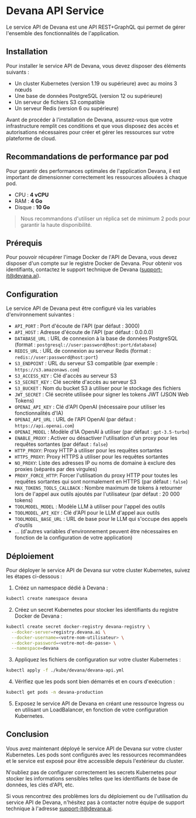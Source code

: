 # Devana API Service

Le service API de Devana est une API REST+GraphQL qui permet de gérer l'ensemble des fonctionnalités de l'application.

## Installation

Pour installer le service API de Devana, vous devez disposer des éléments suivants :

- Un cluster Kubernetes (version 1.19 ou supérieure) avec au moins 3 nœuds
- Une base de données PostgreSQL (version 12 ou supérieure)
- Un serveur de fichiers S3 compatible
- Un serveur Redis (version 6 ou supérieure)

Avant de procéder à l'installation de Devana, assurez-vous que votre infrastructure remplit ces conditions et que vous disposez des accès et autorisations nécessaires pour créer et gérer les ressources sur votre plateforme de cloud.

## Recommandations de performance par pod

Pour garantir des performances optimales de l'application Devana, il est important de dimensionner correctement les ressources allouées à chaque pod.

- CPU : **4 vCPU**
- RAM : **4 Go**
- Disque : **10 Go**

> Nous recommandons d'utiliser un réplica set de minimum 2 pods pour garantir la haute disponibilité.

## Prérequis

Pour pouvoir récupérer l'image Docker de l'API de Devana, vous devez disposer d'un compte sur le registre Docker de Devana. Pour obtenir vos identifiants, contactez le support technique de Devana (support-it@devana.ai).

## Configuration

Le service API de Devana peut être configuré via les variables d'environnement suivantes :

- `API_PORT` : Port d'écoute de l'API (par défaut : 3000)
- `API_HOST` : Adresse d'écoute de l'API (par défaut : 0.0.0.0)
- `DATABASE_URL` : URL de connexion à la base de données PostgreSQL (format : `postgresql://user:password@host:port/database`)
- `REDIS_URL` : URL de connexion au serveur Redis (format : `redis://user:password@host:port`)
- `S3_ENDPOINT` : URL du serveur S3 compatible (par exemple : `https://s3.amazonaws.com`)
- `S3_ACCESS_KEY` : Clé d'accès au serveur S3
- `S3_SECRET_KEY` : Clé secrète d'accès au serveur S3
- `S3_BUCKET` : Nom du bucket S3 à utiliser pour le stockage des fichiers
- `JWT_SECRET` : Clé secrète utilisée pour signer les tokens JWT (JSON Web Tokens)
- `OPENAI_API_KEY` : Clé d'API OpenAI (nécessaire pour utiliser les fonctionnalités d'IA)
- `OPENAI_API_URL` : URL de l'API OpenAI (par défaut : `https://api.openai.com`)
- `OPENAI_MODEL` : Modèle d'IA OpenAI à utiliser (par défaut : `gpt-3.5-turbo`)
- `ENABLE_PROXY` : Activer ou désactiver l'utilisation d'un proxy pour les requêtes sortantes (par défaut : `false`)
- `HTTP_PROXY`: Proxy HTTP à utiliser pour les requêtes sortantes
- `HTTPS_PROXY`: Proxy HTTPS à utiliser pour les requêtes sortantes
- `NO_PROXY`: Liste des adresses IP ou noms de domaine à exclure des proxies (séparés par des virgules)
- `PROXY_FORCE_HTTP`: Forcer l'utilisation du proxy HTTP pour toutes les requêtes sortantes qui sont normalement en HTTPS (par défaut : `false`)
- `MAX_TOKENS_TOOLS_CALLBACK` : Nombre maximum de tokens à retourner lors de l'appel aux outils ajoutés par l'utilisateur (par défaut : 20 000 tokens)
- `TOOLMODEL_MODEL` : Modèle LLM à utiliser pour l'appel des outils
- `TOOLMODEL_API_KEY` : Clé d'API pour le LLM d'appel aux outils
- `TOOLMODEL_BASE_URL` : URL de base pour le LLM qui s'occupe des appels d'outils
- ... (d'autres variables d'environnement peuvent être nécessaires en fonction de la configuration de votre application)

## Déploiement

Pour déployer le service API de Devana sur votre cluster Kubernetes, suivez les étapes ci-dessous :

1. Créez un namespace dédié à Devana :

```bash
kubectl create namespace devana
```

2. Créez un secret Kubernetes pour stocker les identifiants du registre Docker de Devana :

```bash
kubectl create secret docker-registry devana-registry \
  --docker-server=registry.devana.ai \
  --docker-username=<votre-nom-utilisateur> \
  --docker-password=<votre-mot-de-passe> \
  --namespace=devana
```

3. Appliquez les fichiers de configuration sur votre cluster Kubernetes :

```bash
kubectl apply -f ./kube/devana/devana-api.yml
```

4. Vérifiez que les pods sont bien démarrés et en cours d'exécution :

```bash
kubectl get pods -n devana-production
```

5. Exposez le service API de Devana en créant une ressource Ingress ou en utilisant un LoadBalancer, en fonction de votre configuration Kubernetes.

## Conclusion

Vous avez maintenant déployé le service API de Devana sur votre cluster Kubernetes. Les pods sont configurés avec les ressources recommandées et le service est exposé pour être accessible depuis l'extérieur du cluster.

N'oubliez pas de configurer correctement les secrets Kubernetes pour stocker les informations sensibles telles que les identifiants de base de données, les clés d'API, etc.

Si vous rencontrez des problèmes lors du déploiement ou de l'utilisation du service API de Devana, n'hésitez pas à contacter notre équipe de support technique à l'adresse support-it@devana.ai.
